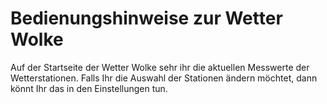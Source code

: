 # Bedienungshinweise zur Wetter Wolke

Auf der Startseite der Wetter Wolke sehr ihr die aktuellen Messwerte der Wetterstationen. 
Falls Ihr die Auswahl der Stationen ändern möchtet, dann könnt Ihr das in den Einstellungen tun.  